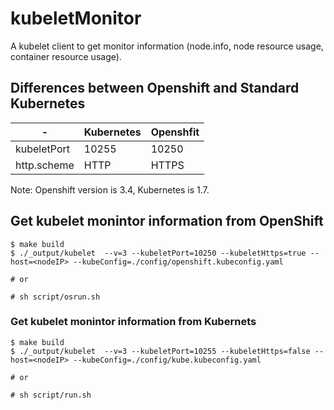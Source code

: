 # kubeletMonitor
A kubelet client to get monitor information (node.info, node resource usage, container resource usage).

## Differences between Openshift and Standard Kubernetes
|-|Kubernetes|Openshfit|
|-|-|-|
|kubeletPort| 10255 | 10250|
|http.scheme| HTTP | HTTPS|

Note: Openshift version is 3.4, Kubernetes is 1.7.


## Get kubelet monintor information from OpenShift
```console
$ make build
$ ./_output/kubelet  --v=3 --kubeletPort=10250 --kubeletHttps=true --host=<nodeIP> --kubeConfig=./config/openshift.kubeconfig.yaml

# or

# sh script/osrun.sh
```

### Get kubelet monintor information from Kubernets
```console
$ make build
$ ./_output/kubelet  --v=3 --kubeletPort=10255 --kubeletHttps=false --host=<nodeIP> --kubeConfig=./config/kube.kubeconfig.yaml

# or

# sh script/run.sh
```
